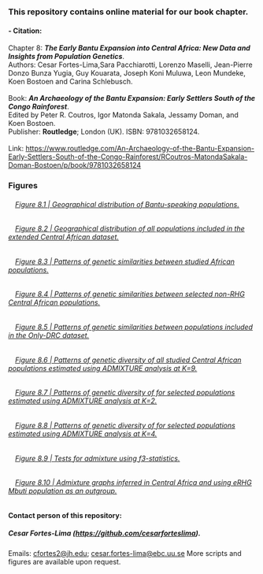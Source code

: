 ### This repository contains online material for our book chapter.
####
#### - Citation:
Chapter 8: ***The Early Bantu Expansion into Central Africa: New Data and Insights from Population Genetics***.\
Authors: Cesar Fortes-Lima,Sara Pacchiarotti, Lorenzo Maselli, Jean-Pierre Donzo Bunza Yugia, Guy  Kouarata, Joseph Koni Muluwa, Leon Mundeke, Koen Bostoen and Carina Schlebusch. \
\
Book: ***An Archaeology of the Bantu Expansion: Early Settlers South of the Congo Rainforest***. \
Edited by Peter R. Coutros, Igor Matonda Sakala, Jessamy Doman, and Koen Bostoen. \
Publisher: **Routledge**; London (UK). ISBN: 9781032658124. \
\
Link: https://www.routledge.com/An-Archaeology-of-the-Bantu-Expansion-Early-Settlers-South-of-the-Congo-Rainforest/RCoutros-MatondaSakala-Doman-Bostoen/p/book/9781032658124

### Figures

###### &emsp;[Figure 8.1 |  Geographical distribution of Bantu-speaking populations.](https://raw.githack.com/Schlebusch-lab/Chapter_8/main/Figures/Figure_8.1.png)

###### &emsp;[Figure 8.2 |  Geographical distribution of all populations included in the extended Central African dataset.](https://raw.githack.com/Schlebusch-lab/Chapter_8/main/Figures/Figure_8.2.pdf)

###### &emsp;[Figure 8.3 |  Patterns of genetic similarities between studied African populations.](https://raw.githack.com/Schlebusch-lab/Chapter_8/main/Figures/Figure_8.3.pdf)

###### &emsp;[Figure 8.4 |  Patterns of genetic similarities between selected non-RHG Central African populations.](https://raw.githack.com/Schlebusch-lab/Chapter_8/main/Figures/Figure_8.4.pdf)

###### &emsp;[Figure 8.5 |  Patterns of genetic similarities between populations included in the Only-DRC dataset.](https://raw.githack.com/Schlebusch-lab/Chapter_8/main/Figures/Figure_8.5.pdf)

###### &emsp;[Figure 8.6 |  Patterns of genetic diversity of all studied Central African populations estimated using ADMIXTURE analysis at K=9.](https://raw.githack.com/Schlebusch-lab/Chapter_8/main/Figures/Figure_8.6.pdf)

###### &emsp;[Figure 8.7 |  Patterns of genetic diversity of for selected populations estimated using ADMIXTURE analysis at K=2.](https://raw.githack.com/Schlebusch-lab/Chapter_8/main/Figures/Figure_8.7.pdf)

###### &emsp;[Figure 8.8 |  Patterns of genetic diversity of for selected populations estimated using ADMIXTURE analysis at K=4.](https://raw.githack.com/Schlebusch-lab/Chapter_8/main/Figures/Figure_8.8.pdf)

###### &emsp;[Figure 8.9 |  Tests for admixture using f3-statistics.](https://raw.githack.com/Schlebusch-lab/Chapter_8/main/Figures/Figure_8.9.pdf)

###### &emsp;[Figure 8.10 |  Admixture graphs inferred in Central Africa and using eRHG Mbuti population as an outgroup.](https://raw.githack.com/Schlebusch-lab/Chapter_8/main/Figures/Figure_8.10.pdf)


##
#### Contact person of this repository:
##### Cesar Fortes-Lima (https://github.com/cesarforteslima). 
Emails: cfortes2@jh.edu; cesar.fortes-lima@ebc.uu.se
More scripts and figures are available upon request.


